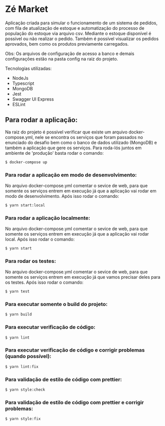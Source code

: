 # Zé Market

Aplicação criada para simular o funcionamento de um sistema de pedidos, com fila de atualização de estoque e automatização do processo de população do estoque via arquivo csv. Mediante o estoque disponível é possível ou não realizar o pedido. Também é possível visualizar os pedidos aprovados, bem como os produtos previamente carregados.

Obs: Os arquivos de configuração de acesso a banco e demais configurações estão na pasta config na raiz do projeto.

Tecnologias utilizadas:

- NodeJs
- Typescript
- MongoDB
- Jest
- Swagger UI Express
- ESLint

## Para rodar a aplicação:

Na raiz do projeto é possível verificar que existe um arquivo docker-compose.yml, nele se encontra os serviços que foram passados no enunciado do desafio bem como o banco de dados utilizado (MongoDB) e também a aplicação que gere os serviços.
Para roda-lós juntos em ambiente de 'produção' basta rodar o comando:

```sh
$ docker-compose up
```

### Para rodar a aplicação em modo de desenvolvimento:

No arquivo docker-compose.yml comentar o sevice de web, para que somente os serviços entrem em execução já que a aplicação vai rodar em modo de desenvolvimento.
Após isso rodar o comando:

```sh
$ yarn start:local
```

### Para rodar a aplicação localmente:

No arquivo docker-compose.yml comentar o sevice de web, para que somente os serviços entrem em execução já que a aplicação vai rodar local.
Após isso rodar o comando:

```sh
$ yarn start
```

### Para rodar os testes:

No arquivo docker-compose.yml comentar o sevice de web, para que somente os serviços entrem em execução já que vamos precisar deles para os testes.
Após isso rodar o comando:

```sh
$ yarn test
```

### Para executar somente o build do projeto:

```sh
$ yarn build
```

### Para executar verificação de código:

```sh
$ yarn lint
```

### Para executar verificação de código e corrigir problemas (quando possível):

```sh
$ yarn lint:fix
```

### Para validação de estilo de código com prettier:

```sh
$ yarn style:check
```

### Para validação de estilo de código com prettier e corrigir problemas:

```sh
$ yarn style:fix
```
